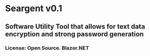 # Seargent v0.1
## Software Utility Tool that allows for text data encryption and strong password generation
### License: Open Source. Blazor.NET 

